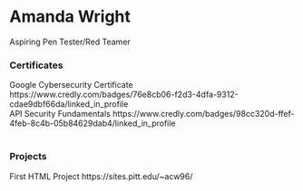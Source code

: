 # Amanda Wright
Aspiring Pen Tester/Red Teamer

<h3>Certificates</h3>
Google Cybersecurity Certificate <href>https://www.credly.com/badges/76e8cb06-f2d3-4dfa-9312-cdae9dbf66da/linked_in_profile</hf> <br>
API Security Fundamentals <href>https://www.credly.com/badges/98cc320d-ffef-4feb-8c4b-05b84629dab4/linked_in_profile</href> <br>
<br>
<strong><h3>Projects</h3></strong>
First HTML Project <href>https://sites.pitt.edu/~acw96/</href> <br>

